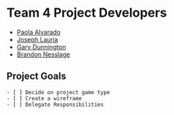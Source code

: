 # Team 4 Project Developers
+ [Paola Alvarado]()
+ [Joseph Lauria]()
+ [Gary Dunnington]()
+ [Brandon Nesslage](https://github.com/Star-tide)

## Project Goals

```[tasklist]
- [ ] Decide on project game type
- [ ] Create a wireframe
- [ ] Delegate Responsibilities
```
